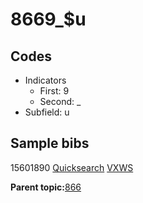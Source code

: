 # 8669\_$u

## Codes

-   Indicators
    -   First: 9
    -   Second: \_
-   Subfield: u

## Sample bibs

15601890 [Quicksearch](https://search.library.yale.edu/catalog/15601890) [VXWS](http://prodorbis.library.yale.edu:7014/vxws/GetHoldingsService?bibId=15601890)

**Parent topic:**[866](../../tags/866/866.md)

